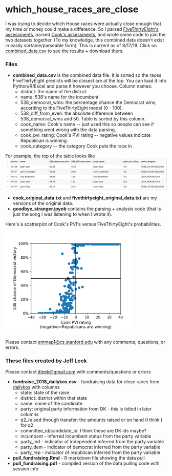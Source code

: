 # which_house_races_are_close

I was trying to decide which House races were actually close enough that my time or money could make a difference. So I parsed [FiveThirtyEight's assessments](https://fivethirtyeight.com/features/the-big-picture-in-the-race-for-the-house/), parsed [Cook's assessments](https://www.cookpolitical.com/ratings/house-race-ratings), and wrote some code to join the two datasets together. (To my knowledge, this combined data doesn't exist in easily sortable/parseable form). This is current as of 8/17/18. Click on [combined_data.csv](combined_data.csv) to see the results + download them. 

### Files

- **combined_data.csv** is the combined data file. It is sorted so the races FiveThirtyEight predicts will be closest are at the top. You can load it into Python/R/Excel and parse it however you choose. Column names: 
    - district: the name of the district
    - name: 538's name for the incumbent
    - 538_democrat_wins: the percentage chance the Democrat wins, according to the FiveThirtyEight model (0 - 100).
    - 538_diff_from_even: the absolute difference between 538_democrat_wins and 50. Table is sorted by this column.
    - cook_name: Cook's name -- just used this so people can see if something went wrong with the data parsing.
    - cook_pvi_rating: Cook's PVI rating -- negative values indicate Republican is winning.
    - cook_category -- the category Cook puts the race in
    
For example, the top of the table looks like ![alt text](top_of_table.png)

- **cook_original_data.txt** and **fivethirtyeight_original_data.txt** are my versions of the original data. 
- **goodbye_stranger.ipynb** contains the parsing + analysis code (that is just the song I was listening to when I wrote it). 

Here's a scatterplot of Cook's PVI's versus FiveThirtyEight's probabilities. 

<img src="pvi_versus_fivethirtyeight_probability.png" width="400">

Please contact emmap1@cs.stanford.edu with any comments, questions, or errors. 


### These files created by Jeff Leek

Please contact jtleek@gmail.com with comments/questions or errors

- **fundraise_2018_dailykos.csv** - fundraising data for close races from [dailykos](https://www.dailykos.com/stories/2018/7/17/1781034/-Daily-Kos-Elections-2Q-2018-House-fundraising-reports-roundup) with columns
    - state: state of the raise
    - district: district within that state
    - name: name of the candidate
    - party: original party information from DK - this is tidied in later columns
    - q2_raised through transfer: the amounts raised or on hand (I think ) for q2
    - committee_id/candidate_id: I think these are DK ids maybe? 
    - incumbant - inferred incumbant status from the party variable
    - party_ind - indicator of independent inferred from the party variable
    - party_dem - indicator of democrat inferred from the party variable
    - party_rep - indicator of republican inferred from the party variable
- **pull_fundraising.Rmd** - R markdown file showing the data pull
- **pull_fundraising.pdf** - compiled version of the data pulling code with session info


